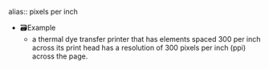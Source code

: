 alias:: pixels per inch

- 🗃Example
	- a thermal dye transfer printer that has elements spaced 300 per inch across its print head has a resolution of 300 pixels per inch (ppi) across the page.